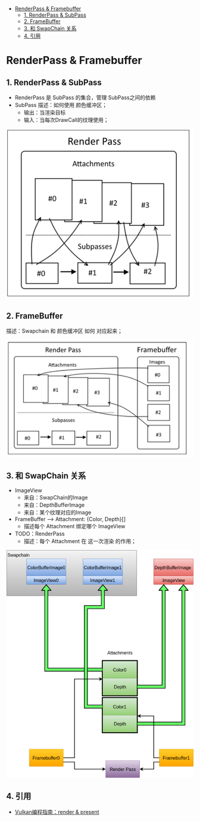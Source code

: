 - [RenderPass & Framebuffer](#renderpass--framebuffer)
  - [1. RenderPass & SubPass](#1-renderpass--subpass)
  - [2. FrameBuffer](#2-framebuffer)
  - [3. 和 SwapChain 关系](#3-和-swapchain-关系)
  - [4. 引用](#4-引用)

# RenderPass & Framebuffer

## 1. RenderPass & SubPass

* RenderPass 是 SubPass 的集合，管理 SubPass之间的依赖
* SubPass 描述：如何使用 颜色缓冲区；
	+ 输出：当渲染目标
	+ 输入：当每次DrawCall的纹理使用；

![](../../img/m_d02e3a6932a83f0d4d77b0acd7506b6a_r.jpg)

## 2. FrameBuffer

描述：Swapchain 和 颜色缓冲区 如何 对应起来；

![](../../img/m_9c0aeaa4ad960ef15a95d7178eef0ffd_r.jpg)

## 3. 和 SwapChain 关系

* ImageView
	+ 来自：SwapChain的Image
	+ 来自：DepthBufferImage
	+ 来自：某个纹理对应的Image
* FrameBuffer --> Attachment: {Color, Depth}[]
	+ 描述每个 Attachment 绑定哪个 ImageView
* TODO：RenderPass
	+ 描述：每个 Attachment 在 这一次渲染 的作用；

![](../../img/m_c55d702121b739fe7a5293193817e87f_r.jpg)

## 4. 引用

* [Vulkan编程指南：render & present](https://zhuanlan.zhihu.com/p/166423581)